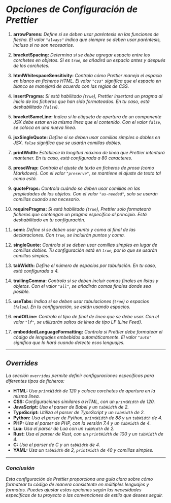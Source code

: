 <!-- Autor: Daniel Benjamin Perez Morales -->
<!-- GitHub: https://github.com/DanielBenjaminPerezMoralesDev13 -->
<!-- GitLab: https://gitlab.com/DanielBenjaminPerezMoralesDev13 -->
<!-- Correo electrónico: danielperezdev@proton.me -->

# ***Opciones de Configuración de Prettier***

1. **arrowParens:** *Define si se deben usar paréntesis en las funciones de flecha. El valor `"always"` indica que siempre se deben usar paréntesis, incluso si no son necesarios.*

2. **bracketSpacing:** *Determina si se debe agregar espacio entre los corchetes en objetos. Si es `true`, se añadirá un espacio antes y después de los corchetes.*

3. **htmlWhitespaceSensitivity:** *Controla cómo Prettier maneja el espacio en blanco en ficheros HTML. El valor `"css"` significa que el espacio en blanco se manejará de acuerdo con las reglas de CSS.*

4. **insertPragma:** *Si está habilitado (`true`), Prettier insertará un pragma al inicio de los ficheros que han sido formateados. En tu caso, está deshabilitado (`false`).*

5. **bracketSameLine:** *Indica si la etiqueta de apertura de un componente JSX debe estar en la misma línea que el contenido. Con el valor `false`, se coloca en una nueva línea.*

6. **jsxSingleQuote:** *Define si se deben usar comillas simples o dobles en JSX. `false` significa que se usarán comillas dobles.*

7. **printWidth:** *Establece la longitud máxima de línea que Prettier intentará mantener. En tu caso, está configurada a 80 caracteres.*

8. **proseWrap:** *Controla el ajuste de texto en ficheros de prosa (como Markdown). Con el valor `"preserve"`, se mantiene el ajuste de texto tal como está.*

9. **quoteProps:** *Controla cuándo se deben usar comillas en las propiedades de los objetos. Con el valor `"as-needed"`, solo se usarán comillas cuando sea necesario.*

10. **requirePragma:** *Si está habilitado (`true`), Prettier solo formateará ficheros que contengan un pragma específico al principio. Está deshabilitado en tu configuración.*

11. **semi:** *Define si se deben usar punto y coma al final de las declaraciones. Con `true`, se incluirán puntos y coma.*

12. **singleQuote:** *Controla si se deben usar comillas simples en lugar de comillas dobles. Tu configuración está en `true`, por lo que se usarán comillas simples.*

13. **tabWidth:** *Define el número de espacios por tabulación. En tu caso, está configurada a 4.*

14. **trailingComma:** *Controla si se deben incluir comas finales en listas y objetos. Con el valor `"all"`, se añadirán comas finales donde sea posible.*

15. **useTabs:** *Indica si se deben usar tabulaciones (`true`) o espacios (`false`). En tu configuración, se están usando espacios.*

16. **endOfLine:** *Controla el tipo de final de línea que se debe usar. Con el valor `"lf"`, se utilizarán saltos de línea de tipo LF (Line Feed).*

17. **embeddedLanguageFormatting:** *Controla si Prettier debe formatear el código de lenguajes embebidos automáticamente. El valor `"auto"` significa que lo hará cuando detecte esos lenguajes.*

---

## ***Overrides***

*La sección `overrides` permite definir configuraciones específicas para diferentes tipos de ficheros:*

- **HTML:** *Usa `printWidth` de 120 y coloca corchetes de apertura en la misma línea.*
- **CSS:** *Configuraciones similares a HTML, con un `printWidth` de 120.*
- **JavaScript:** *Usa el parser de Babel y un `tabWidth` de 2.*
- **TypeScript:** *Utiliza el parser de TypeScript y un `tabWidth` de 2.*
- **Python:** *Usa el parser de Python, `printWidth` de 88 y un `tabWidth` de 4.*
- **PHP:** *Usa el parser de PHP, con la versión 7.4 y un `tabWidth` de 4.*
- **Lua:** *Usa el parser de Lua con un `tabWidth` de 2.*
- **Rust:** *Usa el parser de Rust, con un `printWidth` de 100 y un `tabWidth` de 4.*
- **C:** *Usa el parser de C y un `tabWidth` de 4.*
- **YAML:** *Usa un `tabWidth` de 2, `printWidth` de 40 y comillas simples.*

---

### ***Conclusión***

*Esta configuración de Prettier proporciona una guía clara sobre cómo formatear tu código de manera consistente en múltiples lenguajes y formatos. Puedes ajustar estas opciones según las necesidades específicas de tu proyecto o las convenciones de estilo que desees seguir.*
